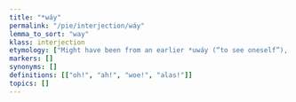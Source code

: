 ```yaml
---
title: "*wáy"
permalink: "/pie/interjection/wáy"
lemma_to_sort: "way"
klass: interjection
etymology: ["Might have been from an earlier *uwáy (“to see oneself”), which has been preserved in Hittite [script needed] (uwai) and Sanskrit उवे (uvé). The form *wáy would then represent a later innovation."]
markers: []
synonyms: []
definitions: [["oh!", "ah!", "woe!", "alas!"]]
topics: []
---
```

